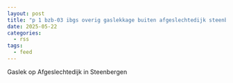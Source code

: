 ```yaml
---
layout: post
title: "p 1 bzb-03 ibgs overig gaslekkage buiten afgeslechtedijk steenbergen nb 201092 201634"
date: 2025-05-22
categories: 
  - rss
tags: 
  - feed
---
```


Gaslek op Afgeslechtedijk in Steenbergen
